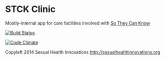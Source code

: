 # STCK Clinic #

Mostly-internal app for care facilities involved with
[So They Can Know](https://www.sotheycanknow.org)

[![Build Status](https://travis-ci.org/SexualHealthInnovations/stck-clinic.png?branch=master)](https://travis-ci.org/SexualHealthInnovations/stck-clinic)

[![Code Climate](https://codeclimate.com/github/SexualHealthInnovations/stck-clinic.png)](https://codeclimate.com/github/SexualHealthInnovations/stck-clinic)

Copyleft 2014 Sexual Health Innovations
http://sexualhealthinnovations.org

